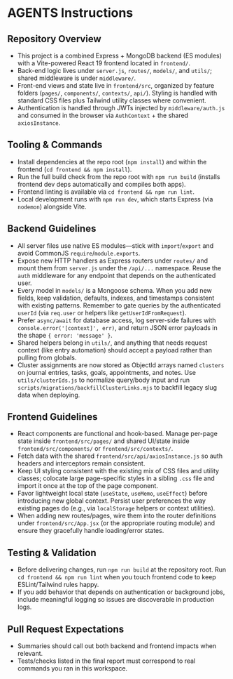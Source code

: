 # AGENTS Instructions

## Repository Overview
- This project is a combined Express + MongoDB backend (ES modules) with a Vite-powered React 19 frontend located in `frontend/`.
- Back-end logic lives under `server.js`, `routes/`, `models/`, and `utils/`; shared middleware is under `middleware/`.
- Front-end views and state live in `frontend/src`, organized by feature folders (`pages/`, `components/`, `contexts/`, `api/`). Styling is handled with standard CSS files plus Tailwind utility classes where convenient.
- Authentication is handled through JWTs injected by `middleware/auth.js` and consumed in the browser via `AuthContext` + the shared `axiosInstance`.

## Tooling & Commands
- Install dependencies at the repo root (`npm install`) and within the frontend (`cd frontend && npm install`).
- Run the full build check from the repo root with `npm run build` (installs frontend dev deps automatically and compiles both apps).
- Frontend linting is available via `cd frontend && npm run lint`.
- Local development runs with `npm run dev`, which starts Express (via `nodemon`) alongside Vite.

## Backend Guidelines
- All server files use native ES modules—stick with `import`/`export` and avoid CommonJS `require`/`module.exports`.
- Expose new HTTP handlers as Express routers under `routes/` and mount them from `server.js` under the `/api/...` namespace. Reuse the `auth` middleware for any endpoint that depends on the authenticated user.
- Every model in `models/` is a Mongoose schema. When you add new fields, keep validation, defaults, indexes, and timestamps consistent with existing patterns. Remember to gate queries by the authenticated `userId` (via `req.user` or helpers like `getUserIdFromRequest`).
- Prefer `async/await` for database access, log server-side failures with `console.error('[context]', err)`, and return JSON error payloads in the shape `{ error: 'message' }`.
- Shared helpers belong in `utils/`, and anything that needs request context (like entry automation) should accept a payload rather than pulling from globals.
- Cluster assignments are now stored as ObjectId arrays named `clusters` on journal entries, tasks, goals, appointments, and notes. Use `utils/clusterIds.js` to normalize query/body input and run `scripts/migrations/backfillClusterLinks.mjs` to backfill legacy slug data when deploying.

## Frontend Guidelines
- React components are functional and hook-based. Manage per-page state inside `frontend/src/pages/` and shared UI/state inside `frontend/src/components/` or `frontend/src/contexts/`.
- Fetch data with the shared `frontend/src/api/axiosInstance.js` so auth headers and interceptors remain consistent.
- Keep UI styling consistent with the existing mix of CSS files and utility classes; colocate large page-specific styles in a sibling `.css` file and import it once at the top of the page component.
- Favor lightweight local state (`useState`, `useMemo`, `useEffect`) before introducing new global context. Persist user preferences the way existing pages do (e.g., via `localStorage` helpers or context utilities).
- When adding new routes/pages, wire them into the router definitions under `frontend/src/App.jsx` (or the appropriate routing module) and ensure they gracefully handle loading/error states.

## Testing & Validation
- Before delivering changes, run `npm run build` at the repository root. Run `cd frontend && npm run lint` when you touch frontend code to keep ESLint/Tailwind rules happy.
- If you add behavior that depends on authentication or background jobs, include meaningful logging so issues are discoverable in production logs.

## Pull Request Expectations
- Summaries should call out both backend and frontend impacts when relevant.
- Tests/checks listed in the final report must correspond to real commands you ran in this workspace.
